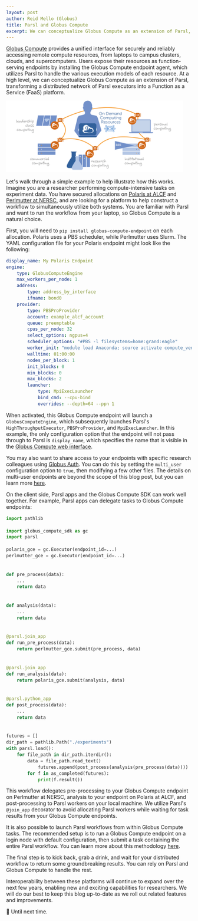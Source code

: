 ```yaml
---
layout: post
author: Reid Mello (Globus)
title: Parsl and Globus Compute 
excerpt: We can conceptualize Globus Compute as an extension of Parsl, transforming a distributed network of Parsl executors into a Function as a Service (FaaS) platform.
---
```


<a href="https://www.globus.org/compute" target="_blank">Globus Compute</a> provides a unified interface for securely and reliably accessing remote compute resources, from laptops to campus clusters, clouds, and supercomputers. Users expose their resources as function-serving endpoints by installing the Globus Compute endpoint agent, which utilizes Parsl to handle the various execution models of each resource. At a high level, we can conceptualize Globus Compute as an extension of Parsl, transforming a distributed network of Parsl executors into a Function as a Service (FaaS) platform.

<img src="/images/blog/2024-06-26/globus-compute.png" width="95%" style="border:0px solid black;" alt="Illustration of Globus Compute services.">

Let's walk through a simple example to help illustrate how this works. Imagine you are a researcher performing compute-intensive tasks on experiment data. You have secured allocations on <a href="https://www.alcf.anl.gov/polaris" target="_blank">Polaris at ALCF</a> and <a href="https://www.nersc.gov/systems/perlmutter/" target="_blank">Perlmutter at NERSC</a>, and are looking for a platform to help construct a workflow to simultaneously utilize both systems. You are familiar with Parsl and want to run the workflow from your laptop, so Globus Compute is a natural choice.

First, you will need to `pip install globus-compute-endpoint` on each allocation. Polaris uses a PBS scheduler, while Perlmutter uses Slurm. The YAML configuration file for your Polaris endpoint might look like the following:

```yaml
display_name: My Polaris Endpoint 
engine:
    type: GlobusComputeEngine
    max_workers_per_node: 1
    address:
        type: address_by_interface
        ifname: bond0
    provider:
        type: PBSProProvider
        account: example_alcf_account
        queue: preemptable
        cpus_per_node: 32
        select_options: ngpus=4
        scheduler_options: "#PBS -l filesystems=home:grand:eagle"
        worker_init: "module load Anaconda; source activate compute_venv"
        walltime: 01:00:00
        nodes_per_block: 1
        init_blocks: 0
        min_blocks: 0
        max_blocks: 2
        launcher:
            type: MpiExecLauncher
            bind_cmd: --cpu-bind
            overrides: --depth=64 --ppn 1
```

When activated, this Globus Compute endpoint will launch a `GlobusComputeEngine`, which subsequently launches Parsl's `HighThroughputExecutor`, `PBSProProvider`, and `MpiExecLauncher`. In this example, the only configuration option that the endpoint will not pass through to Parsl is `display_name`, which specifies the name that is visible in the <a href="https://app.globus.org/compute" target="_blank">Globus Compute web interface</a>.

You may also want to share access to your endpoints with specific research colleagues using <a href="https://www.globus.org/globus-auth-service" target="_blank">Globus Auth</a>. You can do this by setting the `multi_user` configuration option to `true`, then modifying a few other files. The details on multi-user endpoints are beyond the scope of this blog post, but you can learn more <a href="https://globus-compute.readthedocs.io/en/main/endpoints/multi_user.html" target="_blank">here</a>.

On the client side, Parsl apps and the Globus Compute SDK can work well together. For example, Parsl apps can delegate tasks to Globus Compute endpoints:

```python
import pathlib

import globus_compute_sdk as gc
import parsl

polaris_gce = gc.Executor(endpoint_id=...)
perlmutter_gce = gc.Executor(endpoint_id=...)


def pre_process(data):
	...
	return data


def analysis(data):
	...
	return data


@parsl.join_app
def run_pre_process(data):
	return perlmutter_gce.submit(pre_process, data)


@parsl.join_app
def run_analysis(data):
	return polaris_gce.submit(analysis, data)


@parsl.python_app
def post_process(data):
	...
	return data


futures = []
dir_path = pathlib.Path("./experiments")
with parsl.load():
    for file_path in dir_path.iterdir():
        data = file_path.read_text()
            futures.append(post_process(analysis(pre_process(data))))
        for f in as_completed(futures):
            print(f.result())

```

This workflow delegates pre-processing to your Globus Compute endpoint on Perlmutter at NERSC, analysis to your endpoint on Polaris at ALCF, and post-processing to Parsl workers on your local machine. We utilize Parsl's `@join_app` decorator to avoid allocating Parsl workers while waiting for task results from your Globus Compute endpoints.

It is also possible to launch Parsl workflows from within Globus Compute tasks. The recommended setup is to run a Globus Compute endpoint on a login node with default configuration, then submit a task containing the entire Parsl workflow. You can learn more about this methodology <a href="https://globus-compute.readthedocs.io/en/latest/tutorial.html#running-parsl-workflows" target="_blank">here</a>.  

The final step is to kick back, grab a drink, and wait for your distributed workflow to return some groundbreaking results. You can rely on Parsl and Globus Compute to handle the rest.

Interoperability between these platforms will continue to expand over the next few years, enabling new and exciting capabilities for researchers. We will do our best to keep this blog up-to-date as we roll out related features and improvements.

👋 Until next time.
